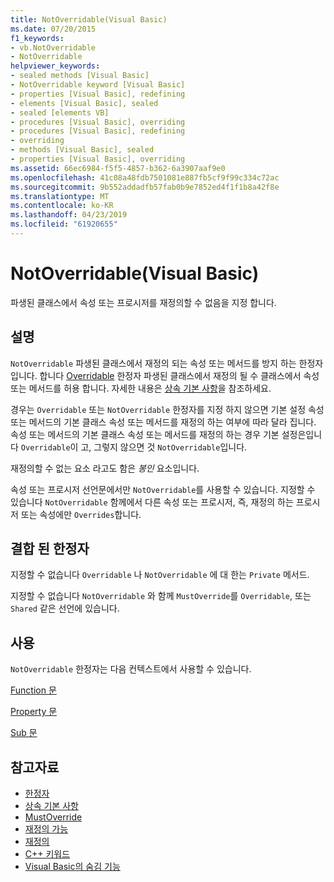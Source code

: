 ```yaml
---
title: NotOverridable(Visual Basic)
ms.date: 07/20/2015
f1_keywords:
- vb.NotOverridable
- NotOverridable
helpviewer_keywords:
- sealed methods [Visual Basic]
- NotOverridable keyword [Visual Basic]
- properties [Visual Basic], redefining
- elements [Visual Basic], sealed
- sealed [elements VB]
- procedures [Visual Basic], overriding
- procedures [Visual Basic], redefining
- overriding
- methods [Visual Basic], sealed
- properties [Visual Basic], overriding
ms.assetid: 66ec6984-f5f5-4857-b362-6a3907aaf9e0
ms.openlocfilehash: 41c08a48fdb7501081e887fb5cf9f99c334c72ac
ms.sourcegitcommit: 9b552addadfb57fab0b9e7852ed4f1f1b8a42f8e
ms.translationtype: MT
ms.contentlocale: ko-KR
ms.lasthandoff: 04/23/2019
ms.locfileid: "61920655"
---
```

# <a name="notoverridable-visual-basic"></a>NotOverridable(Visual Basic)
파생된 클래스에서 속성 또는 프로시저를 재정의할 수 없음을 지정 합니다.  
  
## <a name="remarks"></a>설명  
 `NotOverridable` 파생된 클래스에서 재정의 되는 속성 또는 메서드를 방지 하는 한정자입니다.  합니다 [Overridable](../../../visual-basic/language-reference/modifiers/overridable.md) 한정자 파생된 클래스에서 재정의 될 수 클래스에서 속성 또는 메서드를 허용 합니다. 자세한 내용은 [상속 기본 사항](../../../visual-basic/programming-guide/language-features/objects-and-classes/inheritance-basics.md)을 참조하세요.  
  
 경우는 `Overridable` 또는 `NotOverridable` 한정자를 지정 하지 않으면 기본 설정 속성 또는 메서드의 기본 클래스 속성 또는 메서드를 재정의 하는 여부에 따라 달라 집니다. 속성 또는 메서드의 기본 클래스 속성 또는 메서드를 재정의 하는 경우 기본 설정은입니다 `Overridable`이 고, 그렇지 않으면 것 `NotOverridable`입니다.  
  
 재정의할 수 없는 요소 라고도 함은 *봉인* 요소입니다.  
  
 속성 또는 프로시저 선언문에서만 `NotOverridable`를 사용할 수 있습니다. 지정할 수 있습니다 `NotOverridable` 함께에서 다른 속성 또는 프로시저, 즉, 재정의 하는 프로시저 또는 속성에만 `Overrides`합니다.  
  
## <a name="combined-modifiers"></a>결합 된 한정자  
 지정할 수 없습니다 `Overridable` 나 `NotOverridable` 에 대 한는 `Private` 메서드.  
  
 지정할 수 없습니다 `NotOverridable` 와 함께 `MustOverride`를 `Overridable`, 또는 `Shared` 같은 선언에 있습니다.  
  
## <a name="usage"></a>사용  
 `NotOverridable` 한정자는 다음 컨텍스트에서 사용할 수 있습니다.  
  
 [Function 문](../../../visual-basic/language-reference/statements/function-statement.md)  
  
 [Property 문](../../../visual-basic/language-reference/statements/property-statement.md)  
  
 [Sub 문](../../../visual-basic/language-reference/statements/sub-statement.md)  
  
## <a name="see-also"></a>참고자료

- [한정자](../../../visual-basic/language-reference/modifiers/index.md)
- [상속 기본 사항](../../../visual-basic/programming-guide/language-features/objects-and-classes/inheritance-basics.md)
- [MustOverride](../../../visual-basic/language-reference/modifiers/mustoverride.md)
- [재정의 가능](../../../visual-basic/language-reference/modifiers/overridable.md)
- [재정의](../../../visual-basic/language-reference/modifiers/overrides.md)
- [C++ 키워드](../../../visual-basic/language-reference/keywords/index.md)
- [Visual Basic의 숨김 기능](../../../visual-basic/programming-guide/language-features/declared-elements/shadowing.md)
